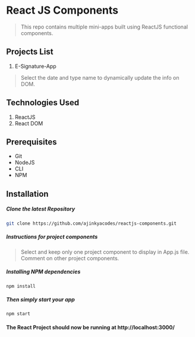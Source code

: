 # React JS Components
> This repo contains multiple mini-apps built using ReactJS functional components.

## Projects List
1.  E-Signature-App
> Select the date and type name to dynamically update the info on DOM.

## Technologies Used
1.  ReactJS
2.  React DOM

## Prerequisites
- Git
- NodeJS
- CLI
- NPM

## Installation

##### Clone the latest Repository

```bash
git clone https://github.com/ajinkyacodes/reactjs-components.git
```
##### Instructions for project components

> Select and keep only one project component to display in App.js file. Comment on other project components.

##### Installing NPM dependencies

```bash
npm install
```
##### Then simply start your app

```bash
npm start
```

#### The React Project should now be running at http://localhost:3000/ 